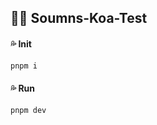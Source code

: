 ## :blue_heart::blue_heart: Soumns-Koa-Test

#### :sweat_drops: Init

```bash
pnpm i
```

#### :sweat_drops:  Run

```bash
pnpm dev
```
